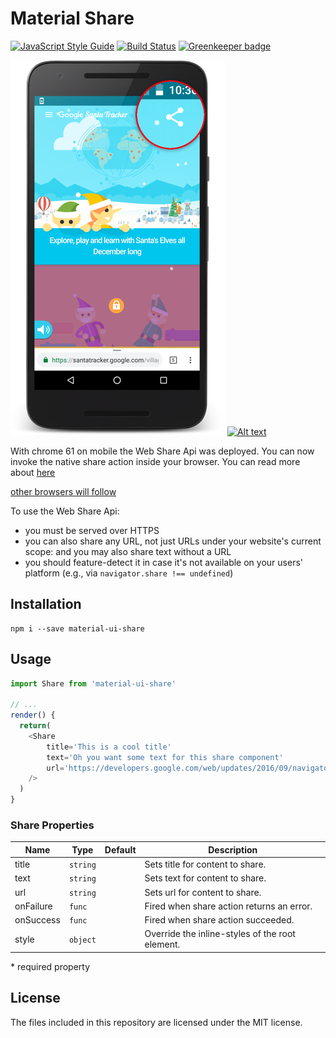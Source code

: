 # Material Share
[![JavaScript Style Guide](https://img.shields.io/badge/code_style-standard-brightgreen.svg)](https://standardjs.com)
[![Build Status](https://travis-ci.org/TeamWertarbyte/material-ui-share.svg?branch=master)](https://travis-ci.org/TeamWertarbyte/material-ui-share)
[![Greenkeeper badge](https://badges.greenkeeper.io/TeamWertarbyte/material-ui-share.svg)](https://greenkeeper.io/)

![Example](santa-phone.png)
[![Alt text](https://img.youtube.com/vi/lhUzYxCvWew/0.jpg)](https://www.youtube.com/watch?v=lhUzYxCvWew)

With chrome 61 on mobile the Web Share Api was deployed. You can now invoke the native share action inside your browser.
You can read more about [here](https://developers.google.com/web/updates/2016/09/navigator-share)

[other browsers will follow](https://caniuse.com/#feat=web-share)

To use the Web Share Api:
* you must be served over HTTPS
* you can also share any URL, not just URLs under your website's current scope: and you may also share text without a URL
* you should feature-detect it in case it's not available on your users' platform (e.g., via `navigator.share !== undefined`)

## Installation
```shell
npm i --save material-ui-share
```

## Usage
```js
import Share from 'material-ui-share'

// ...
render() {
  return(
    <Share
        title='This is a cool title'
        text='Oh you want some text for this share component'
        url='https://developers.google.com/web/updates/2016/09/navigator-share'
    />
  )
}
```

### Share Properties
|Name            |Type        |Default     |Description
|----------------|------------|------------|--------------------------------
|title           | `string`   |            | Sets title for content to share.
|text            | `string`   |            | Sets text for content to share.
|url             | `string`   |            | Sets url for content to share.
|onFailure       | `func`     |            | Fired when share action returns an error.
|onSuccess       | `func`     |            | Fired when share action succeeded.
|style           | `object`   |            | Override the inline-styles of the root element.

\* required property

## License

The files included in this repository are licensed under the MIT license.
